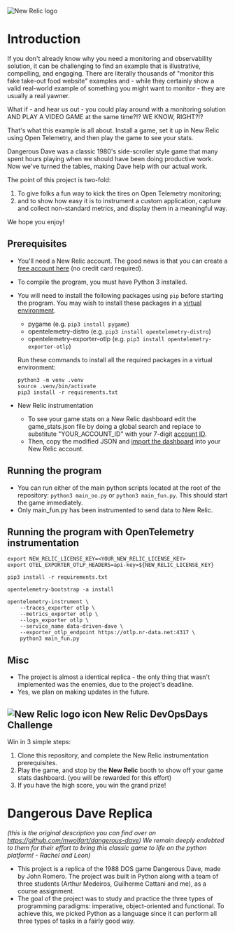 ![New Relic logo](https://newrelic.com/static-assets/images/logo/nr-logo-50vh.png)

# Introduction

If you don't already know why you need a monitoring and observability solution, it can be challenging to find an example that is illustrative, compelling, and engaging. There are literally thousands of "monitor this fake take-out food website" examples and - while they certainly show a valid real-world example of something you might want to monitor - they are usually a real yawner.

What if - and hear us out - you could play around with a monitoring solution AND PLAY A VIDEO GAME at the same time?!? WE KNOW, RIGHT?!?

That's what this example is all about. Install a game, set it up in New Relic using Open Telemetry, and then play the game to see your stats.

Dangerous Dave was a classic 1980's side-scroller style game that many spent hours playing when we should have been doing productive work. Now we've turned the tables, making Dave help with our actual work.

The point of this project is two-fold:

 1. To give folks a fun way to kick the tires on Open Telemetry monitoring;
 2. and to show how easy it is to instrument a custom application, capture and collect non-standard metrics, and display them in a meaningful way.

We hope you enjoy!

## Prerequisites

- You'll need a New Relic account. The good news is that you can create a [free account here](https://newrelic.com/signup) (no credit card required).
- To compile the program, you must have Python 3 installed.
- You will need to install the following packages using `pip` before starting the program. You may wish to install these packages in a [virtual environment](https://packaging.python.org/en/latest/guides/installing-using-pip-and-virtual-environments/).
  - pygame (e.g. `pip3 install pygame`)
  - opentelemetry-distro (e.g. `pip3 install opentelemetry-distro`)
  - opentelemetry-exporter-otlp (e.g. `pip3 install opentelemetry-exporter-otlp`)

  Run these commands to install all the required packages in a virtual environment:

    ```shell
    python3 -m venv .venv
    source .venv/bin/activate
    pip3 install -r requirements.txt
    ```

- New Relic instrumentation
  - To see your game stats on a New Relic dashboard edit the game_stats.json file by doing a global search and replace to substitute "YOUR_ACCOUNT_ID" with your 7-digit [account ID](https://docs.newrelic.com/docs/accounts/accounts-billing/account-structure/account-id/).
  - Then, copy the modified JSON and [import the dashboard](https://docs.newrelic.com/docs/query-your-data/explore-query-data/dashboards/introduction-dashboards/#dashboards-import) into your New Relic account.

## Running the program

- You can run either of the main python scripts located at the root of the repository: `python3 main_oo.py` or `python3 main_fun.py`. This should start the game immediately.
- Only main_fun.py has been instrumented to send data to New Relic.

## Running the program with OpenTelemetry instrumentation

```shell
export NEW_RELIC_LICENSE_KEY=<YOUR_NEW_RELIC_LICENSE_KEY>
export OTEL_EXPORTER_OTLP_HEADERS=api-key=${NEW_RELIC_LICENSE_KEY}

pip3 install -r requirements.txt

opentelemetry-bootstrap -a install

opentelemetry-instrument \
    --traces_exporter otlp \
    --metrics_exporter otlp \
    --logs_exporter otlp \
    --service_name data-driven-dave \
    --exporter_otlp_endpoint https://otlp.nr-data.net:4317 \
    python3 main_fun.py
``````

## Misc

- The project is almost a identical replica - the only thing that wasn't implemented was the enemies, due to the project's deadline.
- Yes, we plan on making updates in the future.

## ![New Relic logo icon](https://newrelic.com/static-assets/images/icons/avatar-newrelic.png) New Relic DevOpsDays Challenge

Win in 3 simple steps:

1. Clone this repository, and complete the New Relic instrumentation prerequisites.
2. Play the game, and stop by the **New Relic** booth to show off your game stats dashboard. (you will be rewarded for this effort)
3. If you have the high score, you win the grand prize!

# Dangerous Dave Replica

*(this is the original description you can find over on <https://github.com/mwolfart/dangerous-dave>) We remain deeply endebted to them for their effort to bring this classic game to life on the python platform! - Rachel and Leon)*

- This project is a replica of the 1988 DOS game Dangerous Dave, made by John Romero. The project was built in Python along with a team of three students (Arthur Medeiros, Guilherme Cattani and me), as a course assignment.
- The goal of the project was to study and practice the three types of programming paradigms: imperative, object-oriented and functional. To achieve this, we picked Python as a language since it can perform all three types of tasks in a fairly good way.
